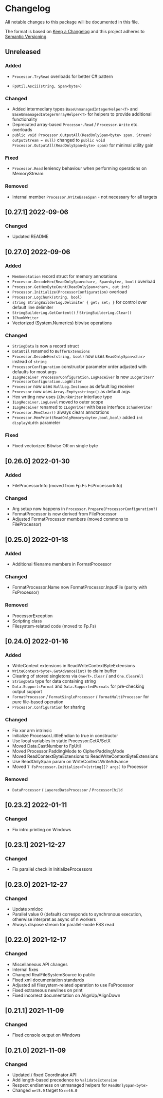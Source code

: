 # Changelog

All notable changes to this package will be documented in this file.

The format is based on [Keep a Changelog](http://keepachangelog.com/en/1.0.0/)
and this project adheres to [Semantic Versioning](http://semver.org/spec/v2.0.0.html).

## Unreleased

### Added

- `Processor.TryRead` overloads for better C# pattern

- `FpUtil.Ascii(string, Span<byte>)`

### Changed

- Added intermediary types `BaseUnmanagedIntegerHelper<T>` and `BaseUnmanagedIntegerArrayHelper<T>` for helpers to provide additional functionality
- Deprecated array-based `Processor.Read` / `Processor.Write` etc. overloads
- `public void Processor.OutputAll(ReadOnlySpan<byte> span, Stream? outputStream = null)` changed to `public void Processor.OutputAll(ReadOnlySpan<byte> span)` for minimal utility gain

### Fixed

- `Processor.Read` leniency behaviour when performing operations on MemoryStream

### Removed

- Internal member `Processor.WriteBaseSpan` - not necessary for all targets

## [0.27.1] 2022-09-06

### Changed

- Updated README

## [0.27.0] 2022-09-06

### Added

- `MemAnnotation` record struct for memory annotations
- `Processor.DecodeHex(ReadOnlySpan<char>, Span<byte>, bool)` overload
- `Processor.GetHexByteCount(ReadOnlySpan<char>, out int)`
- `Processor.Initialize(ProcessorConfiguration)` overload
- `Processor.LogChunk(string, bool)`
- `string StringBuilderLog.Delimiter { get; set; }` for control over default line delimiter
- `StringBuilderLog.GetContent()` / `StringBuilderLog.Clear()`
- `IChunkWriter`
- Vectorized (System.Numerics) bitwise operations

### Changed

- `StringData` is now a record struct
- `DataUtil` renamed to `BufferExtensions`
- `Processor.DecodeHex(string, bool)` now uses `ReadOnlySpan<char>` instead of `string`
- `ProcessorConfiguration` constructor parameter order adjusted with defaults for most args
- `ILogReceiver ProcessorConfiguration.LogReceiver` is now `ILogWriter? ProcessorConfiguration.LogWriter`
- `Processor` now uses `NullLog.Instance` as default log receiver
- `Processor` now uses `Array.Empty<string>()` as default args
- Hex writing now uses `IChunkWriter` interface type
- `ILogReceiver.LogLevel` moved to outer scope
- `ILogReceiver` renamed to `ILogWriter` with base interface `IChunkWriter`
- `Processor.MemClear()` always clears annotations
- `Processor.MemPrint(ReadOnlyMemory<byte>,bool,bool)` added `int displayWidth` parameter

### Fixed

- Fixed vectorized Bitwise OR on single byte

## [0.26.0] 2022-01-30

### Added

- FileProcessorInfo (moved from Fp.Fs FsProcessorInfo)

### Changed

- Arg setup now happens in `Processor.Prepare(ProcessorConfiguration?)`
- FormatProcessor is now derived from FileProcessor
- Adjusted FormatProcessor members (moved commons to FileProcessor)

## [0.25.0] 2022-01-18

### Added

- Additional filename members in FormatProcessor

### Changed

- FormatProcessor.Name now FormatProcessor.InputFile (parity with FsProcessor)

### Removed

- ProcessorException
- Scripting class
- Filesystem-related code (moved to Fp.Fs)

## [0.24.0] 2022-01-16

### Added

- WriteContext extensions in ReadWriteContextByteExtensions
- `WriteContext<byte>.GetAdvance(int)` to claim buffer
- Clearing of stored singletons via `One<T>.Clear` / and `One.ClearAll`
- `StringData` type for data containing string
- `Data.SupportsFormat` and `Data.SupportedFormats` for pre-checking output support
- `FormatProcessor` / `FormatSingleProcessor` / `FormatMultiProcessor` for pure file-based operation
- `Processor.Configuration` for sharing

### Changed

- Fix xor arm intrinsic
- Initialize Processor.LittleEndian to true in constructor
- Use local variables in static Processor.GetX/SetX
- Moved Data.CastNumber to FpUtil
- Moved Processor.PaddingMode to CipherPaddingMode
- Moved ReadContextByteExtensions to ReadWriteContextByteExtensions
- Use ReadOnlySpan param on WriteContext.WriteAdvance
- Moved `T FsProcessor.Initialize<T>(string[]? args)` to Processor

### Removed

- `DataProcessor` / `LayeredDataProcessor` / `ProcessorChild`

## [0.23.2] 2022-01-11

### Changed

- Fix intro printing on Windows

## [0.23.1] 2021-12-27

### Changed

- Fix parallel check in InitializeProcessors

## [0.23.0] 2021-12-27

### Changed

- Update xmldoc
- Parallel value 0 (default) corresponds to synchronous execution, otherwise interpret as async of n workers
- Always dispose stream for parallel-mode FSS read

## [0.22.0] 2021-12-17

### Changed

- Miscellaneous API changes
- Internal fixes
- Changed RealFileSystemSource to public
- Fixed xml documentation standards
- Adjusted all filesystem-related operation to use FsProcessor
- Fixed extraneous newlines on print
- Fixed incorrect documentation on AlignUp/AlignDown

## [0.21.1] 2021-11-09

### Changed

- Fixed console output on Windows

## [0.21.0] 2021-11-09

### Changed

- Updated / fixed Coordinator API
- Add length-based precedence to `ValidateExtension`
- Respect endianness on unmanaged helpers for `ReadOnlySpan<byte>`
- Changed `net5.0` target to `net6.0`
